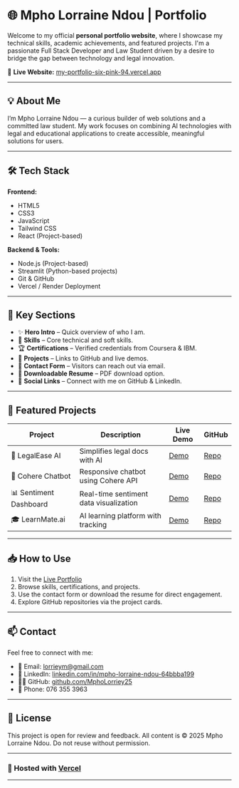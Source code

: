 # 🌐 Mpho Lorraine Ndou | Portfolio

Welcome to my official **personal portfolio website**, where I showcase my technical skills, academic achievements, and featured projects. I'm a passionate Full Stack Developer and Law Student driven by a desire to bridge the gap between technology and legal innovation.

🔗 **Live Website:** [my-portfolio-six-pink-94.vercel.app](https://my-portfolio-six-pink-94.vercel.app/)

---

## 💡 About Me

I’m Mpho Lorraine Ndou — a curious builder of web solutions and a committed law student. My work focuses on combining AI technologies with legal and educational applications to create accessible, meaningful solutions for users.

---

## 🛠️ Tech Stack

**Frontend:**
- HTML5
- CSS3
- JavaScript
- Tailwind CSS
- React (Project-based)

**Backend & Tools:**
- Node.js (Project-based)
- Streamlit (Python-based projects)
- Git & GitHub
- Vercel / Render Deployment

---

## 🧩 Key Sections

- ✨ **Hero Intro** – Quick overview of who I am.
- 🚀 **Skills** – Core technical and soft skills.
- 🏆 **Certifications** – Verified credentials from Coursera & IBM.
- 💼 **Projects** – Links to GitHub and live demos.
- 📩 **Contact Form** – Visitors can reach out via email.
- 📄 **Downloadable Resume** – PDF download option.
- 🔗 **Social Links** – Connect with me on GitHub & LinkedIn.

---

## 💼 Featured Projects

| Project            | Description                                      | Live Demo | GitHub |
|--------------------|--------------------------------------------------|-----------|--------|
| 🧠 LegalEase AI     | Simplifies legal docs with AI                   | [Demo](https://legalaiapp-jrnucal5gcey3dswjkh6z8.streamlit.app/) | [Repo](https://github.com/MphoLorriey25/Legal_AI_App.git) |
| 🤖 Cohere Chatbot   | Responsive chatbot using Cohere API             | [Demo](https://cohere-chatbot-t4mr.vercel.app/) | [Repo](https://github.com/MphoLorriey25/cohere-chatbot) |
| 📊 Sentiment Dashboard | Real-time sentiment data visualization     | [Demo](https://sentiment-dashboard-jmzufaa88feuna8v6ujtx4.streamlit.app/) | [Repo](https://github.com/MphoLorriey25/sentiment-dashboard) |
| 🎓 LearnMate.ai     | AI learning platform with tracking              | [Demo](https://learnmate-ai-1.onrender.com/) | [Repo](https://github.com/MphoLorriey25/learnmate.ai) |

---

## 📥 How to Use

1. Visit the [Live Portfolio](https://my-portfolio-six-pink-94.vercel.app/)
2. Browse skills, certifications, and projects.
3. Use the contact form or download the resume for direct engagement.
4. Explore GitHub repositories via the project cards.

---

## 📫 Contact

Feel free to connect with me:

- 📧 Email: [lorrieym@gmail.com](mailto:lorrieym@gmail.com)
- 💼 LinkedIn: [linkedin.com/in/mpho-lorraine-ndou-64bbba199](https://www.linkedin.com/in/mpho-lorraine-ndou-64bbba199/)
- 🧑‍💻 GitHub: [github.com/MphoLorriey25](https://github.com/MphoLorriey25)
- 📱 Phone: 076 355 3963

---

## 📄 License

This project is open for review and feedback. All content is © 2025 Mpho Lorraine Ndou. Do not reuse without permission.

---

### 🚀 Hosted with [Vercel](https://vercel.com)

****
